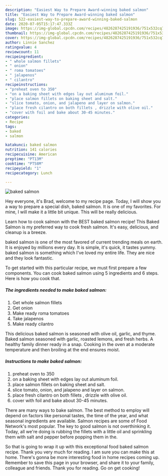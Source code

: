 ```yaml
---
description: "Easiest Way to Prepare Award-winning baked salmon"
title: "Easiest Way to Prepare Award-winning baked salmon"
slug: 522-easiest-way-to-prepare-award-winning-baked-salmon
date: 2020-07-05T15:17:47.333Z
image: https://img-global.cpcdn.com/recipes/4826287425191936/751x532cq70/baked-salmon-recipe-main-photo.jpg
thumbnail: https://img-global.cpcdn.com/recipes/4826287425191936/751x532cq70/baked-salmon-recipe-main-photo.jpg
cover: https://img-global.cpcdn.com/recipes/4826287425191936/751x532cq70/baked-salmon-recipe-main-photo.jpg
author: Linnie Sanchez
ratingvalue: 4
reviewcount: 11
recipeingredient:
- " whole salmon fillets"
- " onion"
- " roma tomatoes"
- " jalapenos"
- " cilantro"
recipeinstructions:
- "preheat oven to 350"
- "on a baking sheet with edges lay out aluminum foil."
- "place salmon fillets on baking sheet and salt."
- "slice tomato, onion, and jalapeno and layer on salmon."
- "place fresh cilantro on both fillets , drizzle with olive oil."
- "cover with foil and bake about 30-45 minutes."
categories:
- Recipe
tags:
- baked
- salmon

katakunci: baked salmon 
nutrition: 141 calories
recipecuisine: American
preptime: "PT13M"
cooktime: "PT58M"
recipeyield: "1"
recipecategory: Lunch

---
```



![baked salmon](https://img-global.cpcdn.com/recipes/4826287425191936/751x532cq70/baked-salmon-recipe-main-photo.jpg)

Hey everyone, it's Brad, welcome to my recipe page. Today, I will show you a way to prepare a special dish, baked salmon. It is one of my favorites. For mine, I will make it a little bit unique. This will be really delicious.

Learn how to cook salmon with the BEST baked salmon recipe! This Baked Salmon is my preferred way to cook fresh salmon. It&#39;s easy, delicious, and cleanup is a breeze.

baked salmon is one of the most favored of current trending meals on earth. It is enjoyed by millions every day. It is simple, it's quick, it tastes yummy. baked salmon is something which I've loved my entire life. They are nice and they look fantastic.


To get started with this particular recipe, we must first prepare a few components. You can cook baked salmon using 5 ingredients and 6 steps. Here is how you cook that.

<!--inarticleads1-->

##### The ingredients needed to make baked salmon:

1. Get  whole salmon fillets
1. Get  onion
1. Make ready  roma tomatoes
1. Take  jalapenos
1. Make ready  cilantro


This delicious baked salmon is seasoned with olive oil, garlic, and thyme. Baked salmon seasoned with garlic, roasted lemons, and fresh herbs. A healthy family dinner ready in a snap. Cooking in the oven at a moderate temperature and then broiling at the end ensures moist. 

<!--inarticleads2-->

##### Instructions to make baked salmon:

1. preheat oven to 350
1. on a baking sheet with edges lay out aluminum foil.
1. place salmon fillets on baking sheet and salt.
1. slice tomato, onion, and jalapeno and layer on salmon.
1. place fresh cilantro on both fillets , drizzle with olive oil.
1. cover with foil and bake about 30-45 minutes.


There are many ways to bake salmon. The best method to employ will depend on factors like personal tastes, the time of the year, and what seasonal ingredients are available. Salmon recipes are some of Food Network&#39;s most popular. The key to good salmon is not overthinking it. Today, all we&#39;re doing is rubbing the fillets with a little oil and sprinkling them with salt and pepper before popping them in the. 

So that is going to wrap it up with this exceptional food baked salmon recipe. Thank you very much for reading. I am sure you can make this at home. There's gonna be more interesting food in home recipes coming up. Remember to save this page in your browser, and share it to your family, colleague and friends. Thank you for reading. Go on get cooking!
